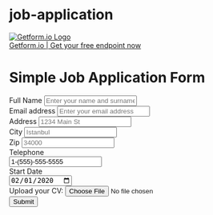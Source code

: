 # job-application<html>
<body>
  <div class="col-md-6 offset-md-3 mt-5">
    <a target="_blank" href="https://getform.io?ref=codepenHTML">
      <img alt="Getform.io Logo" src="https://i.imgur.com/Z2Nyxsm.png">
    </a>
    <br>
    <a target="_blank" href="https://getform.io?ref=codepenHTML" class="mt-3 d-flex">Getform.io | Get your free endpoint now</a>
    <h1>Simple Job Application Form</h1>
    <form accept-charset="UTF-8" action="https://getform.io/f/{your-form-endpoint-goes-here}" method="POST" enctype="multipart/form-data" target="_blank">
      <div class="form-group">
        <label for="exampleInputName">Full Name</label>
        <input type="text" name="fullname" class="form-control" id="exampleInputName" placeholder="Enter your name and surname" required="required">
      </div>
      <div class="form-group">
        <label for="exampleInputEmail1" required="required">Email address</label>
        <input type="email" name="email" class="form-control" id="exampleInputEmail1" aria-describedby="emailHelp" placeholder="Enter your email address">
      </div>
      <div class="form-group">
        <label for="inputAddress">Address</label>
        <input type="text" name="address" class="form-control" id="inputAddress" placeholder="1234 Main St">
      </div>
      <div class="form-row">
        <div class="form-group col-md-6">
          <label for="inputCity">City</label>
          <input type="text" name="city" class="form-control" id="inputCity" placeholder="Istanbul">
        </div>
        <div class="form-group col-md-2">
          <label for="inputZip">Zip</label>
          <input type="text" name="zip" class="form-control" id="inputZip" placeholder="34000">
        </div>
      </div>
      <div class="form-group">
        <label for="example-tel-input" class="col-2 col-form-label">Telephone</label>
        <div class="col-10">
          <input class="form-control" name="tel" type="tel" value="1-(555)-555-5555" id="example-tel-input">
        </div>
      </div>
      <div class="form-group">
        <label for="example-date-input" class="col-3 col-form-label">Start Date</label>
        <div class="col-10">
          <input class="form-control" name="starting_date" type="date" value="2020-02-01" id="example-date-input">
        </div>
      </div>
      <div class="form-group mt-3">
        <label class="mr-4">Upload your CV:</label>
        <input type="file" name="file">
      </div>
      <button type="submit" class="btn btn-primary">Submit</button>
    </form>
  </div>
</body>

</html>
